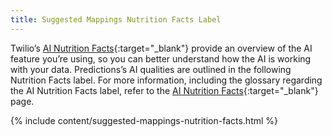 ```yaml
---
title: Suggested Mappings Nutrition Facts Label
---
```


Twilio’s [AI Nutrition Facts](https://nutrition-facts.ai/){:target="_blank"} provide an overview of the AI feature you’re using, so you can better understand how the AI is working with your data. Predictions’s AI qualities are outlined in the following Nutrition Facts label. For more information, including the glossary regarding the AI Nutrition Facts label, refer to the [AI Nutrition Facts](https://nutrition-facts.ai/){:target="_blank"} page.

{% include content/suggested-mappings-nutrition-facts.html %}